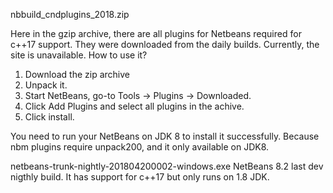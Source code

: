 nbbuild_cndplugins_2018.zip

Here in the gzip archive, there are all plugins for Netbeans required for c++17 support.
They were downloaded from the daily builds. Currently, the site is unavailable.
How to use it?
1) Download the zip archive
2) Unpack it.
3) Start NetBeans, go-to Tools -> Plugins -> Downloaded.
4) Click Add Plugins and select all plugins in the achive.
5) Click install. 

You need to run your NetBeans on JDK 8 to install it successfully. Because nbm plugins require unpack200, and it only available on JDK8.

netbeans-trunk-nightly-201804200002-windows.exe
NetBeans 8.2 last dev nigthly build. It has support for c++17 but only runs on 1.8 JDK.
